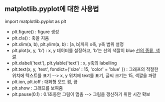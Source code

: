 ## matplotlib.pyplot에 대한 사용법

import matplotlib.pyplot as plt

- plt.figure() : figure 생성
- plt.cla() : 축을 지움
- plt.xlim(a, b), plt.ylim(a, b) : [a, b]까지 x축, y축 범위 설정
- plt.plot(x, y, 'b') : x, y 데이터를 설정하고, 'b'는 선의 색깔이 blue [선의 종류, 색깔](https://bcho.tistory.com/1201)
- plt.xlabel('text'), plt.ylable('text') : x, y축의 labelling
- plt.text(x, y, 'text', fondict={'size' : 15, 'color' = 'blue' }) : 그래프의 적절한 위치에 텍스트를 표기 --> x, y 위치에 text를 표기, 글씨 크기는 15, 색깔을 파랑
- plt.ion, plt.ioff : 대화형 모드 켬, 끔
- plt.show : 그래프를 보여줌
- plt.pause(0.1) : 0.1초동안 그림이 멈춤 --> 그림을 갱신하기 위한 시간 확보

